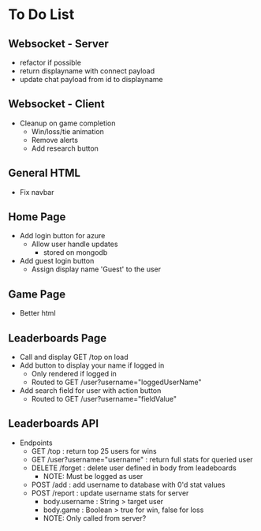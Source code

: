 # To Do List

## Websocket - Server
- refactor if possible
- return displayname with connect payload
- update chat payload from id to displayname

## Websocket - Client
- Cleanup on game completion
  - Win/loss/tie animation
  - Remove alerts
  - Add research button

## General HTML
- Fix navbar

## Home Page
- Add login button for azure
  - Allow user handle updates
    - stored on mongodb
- Add guest login button
  - Assign display name 'Guest' to the user

## Game Page
- Better html

## Leaderboards Page
- Call and display GET /top on load
- Add button to display your name if logged in
  - Only rendered if logged in
  - Routed to GET /user?username="loggedUserName"
- Add search field for user with action button
  - Routed to GET /user?username="fieldValue"

## Leaderboards API
- Endpoints
  - GET /top : return top 25 users for wins
  - GET /user?username="username" : return full stats for queried user
  - DELETE /forget : delete user defined in body from leadeboards
    - NOTE: Must be logged as user
  - POST /add : add username to database with 0'd stat values
  - POST /report : update username stats for server
    - body.username : String > target user
    - body.game : Boolean > true for win, false for loss
    - NOTE: Only called from server?